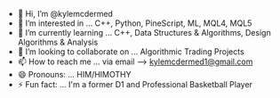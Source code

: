 - 👋 Hi, I’m @kylemcdermed
- 👀 I’m interested in ... C++, Python, PineScript, ML, MQL4, MQL5
- 🌱 I’m currently learning ... C++, Data Structures & Algorithms, Design Algorithms & Analysis
- 💞️ I’m looking to collaborate on ... Algorithmic Trading Projects
- 📫 How to reach me ... via email --> kylemcdermed1@gmail.com 
- 😄 Pronouns: ... HIM/HIMOTHY
- ⚡ Fun fact: ... I'm a former D1 and Professional Basketball Player

<!---
kylemcdermed/kylemcdermed is a ✨ special ✨ repository because its `README.md` (this file) appears on your GitHub profile.
You can click the Preview link to take a look at your changes.
--->
